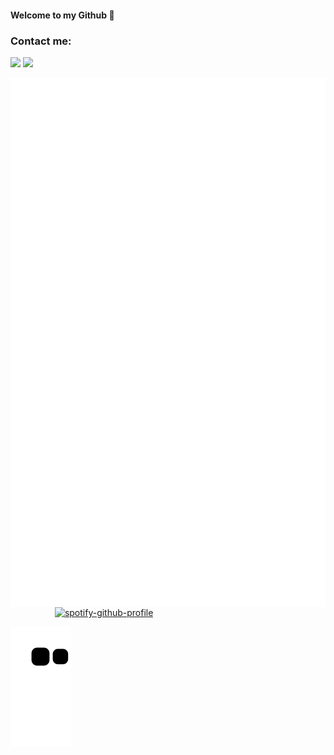 #### Welcome to my Github 👋

### Contact me:

<a href="https://www.linkedin.com/in/dxogo/"><img src="https://img.shields.io/badge/Diogo%20Cruz-%230077B5.svg?&style=for-the-badge&logo=linkedin&logoColor=white" ></a>
<a href="https://www.behance.net/dxogo/"><img src="https://img.shields.io/badge/Diogo%20Cruz-%230077B5.svg?&style=for-the-badge&logo=behance&logoColor=white" ></a>

<p>
  <img align="left" src="/github-metrics.svg" />
</p>


&nbsp;&nbsp;&nbsp;&nbsp;&nbsp;&nbsp;&nbsp;&nbsp;&nbsp;&nbsp;&nbsp;&nbsp;&nbsp;&nbsp;&nbsp;&nbsp;&nbsp;
[![spotify-github-profile](https://spotify-github-profile.vercel.app/api/view?uid=dxogo&cover_image=true&theme=default)](https://spotify-github-profile.vercel.app/api/view?uid=dxogo&redirect=true)

![Snake gif](https://github.com/DXOGO/dxogo/blob/output/github-contribution-grid-snake.svg)
